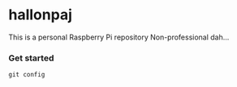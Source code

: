# hallonpaj

This is a personal Raspberry Pi repository
Non-professional dah...

### Get started

```
git config
```

